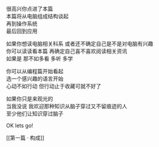 很高兴你点进了本篇  
本篇将从电脑组成结构谈起  
再到操作系统  
最后回到应用  

如果你想读电脑相关科系 或者还不确定自己是不是对电脑有兴趣  
你可以读读看本篇 再确定自己喜不喜欢阅读相关资讯  
如果是 那不如多看 多听 多学  

你可以从编程篇开始看起  
选一个感兴趣的语言开始  
心动不如行动 但行动止于收藏可就不好了  

如果你只是来观光的  
当我没说 我欢迎那种知识从脑子穿过又不留痕迹的人  
至少他们让知识穿过脑子  

OK lets go!  

[[第一篇 · 构成]]